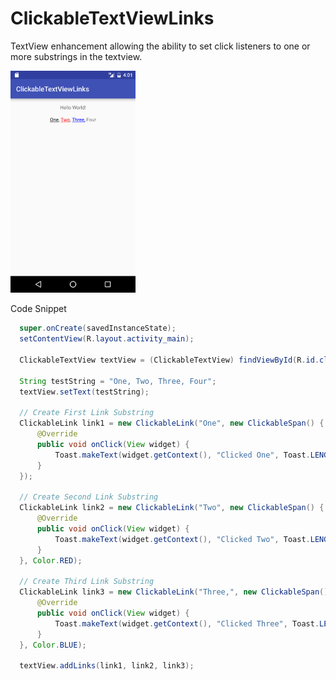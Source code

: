 # ClickableTextViewLinks
TextView enhancement allowing the ability to set click listeners to one or more substrings in the textview.

<img src="ExampleActivity.png" width=200px></img>


Code Snippet
```Java
  super.onCreate(savedInstanceState);
  setContentView(R.layout.activity_main);

  ClickableTextView textView = (ClickableTextView) findViewById(R.id.clickedTextView);

  String testString = "One, Two, Three, Four";
  textView.setText(testString);

  // Create First Link Substring
  ClickableLink link1 = new ClickableLink("One", new ClickableSpan() {
      @Override
      public void onClick(View widget) {
          Toast.makeText(widget.getContext(), "Clicked One", Toast.LENGTH_LONG).show();
      }
  });

  // Create Second Link Substring
  ClickableLink link2 = new ClickableLink("Two", new ClickableSpan() {
      @Override
      public void onClick(View widget) {
          Toast.makeText(widget.getContext(), "Clicked Two", Toast.LENGTH_LONG).show();
      }
  }, Color.RED);

  // Create Third Link Substring
  ClickableLink link3 = new ClickableLink("Three,", new ClickableSpan() {
      @Override
      public void onClick(View widget) {
          Toast.makeText(widget.getContext(), "Clicked Three", Toast.LENGTH_LONG).show();
      }
  }, Color.BLUE);

  textView.addLinks(link1, link2, link3);
